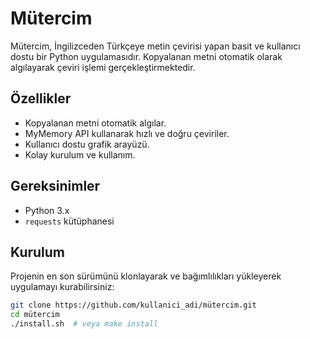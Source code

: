 # Mütercim

Mütercim, İngilizceden Türkçeye metin çevirisi yapan basit ve kullanıcı dostu bir Python uygulamasıdır. Kopyalanan metni otomatik olarak algılayarak çeviri işlemi gerçekleştirmektedir.

## Özellikler

- Kopyalanan metni otomatik algılar.
- MyMemory API kullanarak hızlı ve doğru çeviriler.
- Kullanıcı dostu grafik arayüzü.
- Kolay kurulum ve kullanım.

## Gereksinimler

- Python 3.x
- `requests` kütüphanesi

## Kurulum

Projenin en son sürümünü klonlayarak ve bağımlılıkları yükleyerek uygulamayı kurabilirsiniz:

```bash
git clone https://github.com/kullanici_adi/mütercim.git
cd mütercim
./install.sh  # veya make install
```